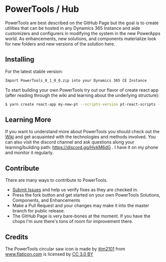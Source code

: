 # PowerTools / Hub

PowerTools are best described on the GitHub Page but the goal is to create utilities that can be hosted in any Dynamics 365 Instance and aide customizers and configurers in modifying the system in the new PowerApps world.  As enhancements, new solutions, and components materialize look for new folders and new versions of the solution here.

## Installing

For the latest stable version:
```bash
Import PowerTools_0_1_0_0.zip into your Dynamics 365 CE Instance
```

To start building your own PowerTools try out our flavor of create react app (after reading through the wiki and learning about the underlying structure):
```bash
$ yarn create react-app my-new-pt --scripts-version pt-react-scripts --typescript
```

## Learning More

If you want to understand more about PowerTools you should check out the [Wiki](https://github.com/power-tools/hub/wiki) and get acquainted with the technologies and methods involved.  You can also visit the discord channel and ask questions along your learning/building path: <https://discord.gg/HvkM6dG> . I have it on my phone and monitor it regularly.

## Contribute

There are many ways to contribute to PowerTools.

* [Submit Issues](https://github.com/power-tools/hub/issues) and help us verify fixes as they are checked in.
* Press the fork button and get started on your own PowerTools Solutions, Components, and Enhancements
* Make a Pull Request and your changes may make it into the master branch for public release.
* The GitHub Page is very bare-bones at the moment.  If you have the chops I'm sure there's tons of room for improvement there.

## Credits

The PowerTools circular saw icon is made by <a href="https://www.flaticon.com/authors/itim2101" title="itim2101">itim2101</a> from <a href="https://www.flaticon.com/"    title="Flaticon">www.flaticon.com</a> is licensed by <a href="http://creativecommons.org/licenses/by/3.0/" 			    title="Creative Commons BY 3.0" target="_blank">CC 3.0 BY</a>